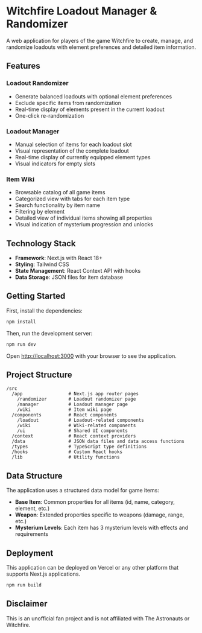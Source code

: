 # Witchfire Loadout Manager & Randomizer

A web application for players of the game Witchfire to create, manage, and randomize loadouts with element preferences and detailed item information.

## Features

### Loadout Randomizer
- Generate balanced loadouts with optional element preferences
- Exclude specific items from randomization
- Real-time display of elements present in the current loadout
- One-click re-randomization

### Loadout Manager
- Manual selection of items for each loadout slot
- Visual representation of the complete loadout
- Real-time display of currently equipped element types
- Visual indicators for empty slots

### Item Wiki
- Browsable catalog of all game items
- Categorized view with tabs for each item type
- Search functionality by item name
- Filtering by element
- Detailed view of individual items showing all properties
- Visual indication of mysterium progression and unlocks

## Technology Stack

- **Framework**: Next.js with React 18+
- **Styling**: Tailwind CSS
- **State Management**: React Context API with hooks
- **Data Storage**: JSON files for item database

## Getting Started

First, install the dependencies:

```bash
npm install
```

Then, run the development server:

```bash
npm run dev
```

Open [http://localhost:3000](http://localhost:3000) with your browser to see the application.

## Project Structure

```
/src
  /app                 # Next.js app router pages
    /randomizer        # Loadout randomizer page
    /manager           # Loadout manager page
    /wiki              # Item wiki page
  /components          # React components
    /loadout           # Loadout-related components
    /wiki              # Wiki-related components
    /ui                # Shared UI components
  /context             # React context providers
  /data                # JSON data files and data access functions
  /types               # TypeScript type definitions
  /hooks               # Custom React hooks
  /lib                 # Utility functions
```

## Data Structure

The application uses a structured data model for game items:

- **Base Item**: Common properties for all items (id, name, category, element, etc.)
- **Weapon**: Extended properties specific to weapons (damage, range, etc.)
- **Mysterium Levels**: Each item has 3 mysterium levels with effects and requirements

## Deployment

This application can be deployed on Vercel or any other platform that supports Next.js applications.

```bash
npm run build
```

## Disclaimer

This is an unofficial fan project and is not affiliated with The Astronauts or Witchfire.
